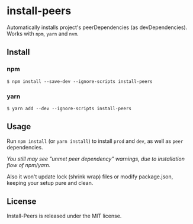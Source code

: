 # install-peers

Automatically installs project's peerDependencies (as devDependencies). Works with `npm`, `yarn` and `nvm`.

## Install

### npm

```
$ npm install --save-dev --ignore-scripts install-peers
```

### yarn

```
$ yarn add --dev --ignore-scripts install-peers
```

## Usage

Run `npm install` (or `yarn install`) to install `prod` and `dev`, as well as `peer` dependencies.

_You still may see "unmet peer dependency" warnings, due to installation flow of npm/yarn._

Also it won't update lock (shrink wrap) files or modify package.json, keeping your setup pure and clean.

## License

Install-Peers is released under the MIT license.
